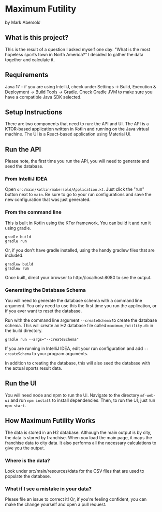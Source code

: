 # Maximum Futility
by Mark Abersold

## What is this project?
This is the result of a question I asked myself one day: "What is the most hopeless sports town in North America?" I decided to gather the data together and calculate it.

## Requirements

Java 17 - if you are using IntelliJ, check under Settings -> Build, Execution & Deployment -> Build Tools -> Gradle. Check Gradle JVM to make sure you have a compatible Java SDK selected.  

## Setup Instructions

There are two components that need to run: the API and UI. The API is a KTOR-based application written in Kotlin and running on the Java virtual machine. The UI is a React-based application using Material UI.

## Run the API

Please note, the first time you run the API, you will need to generate and seed the database.

### From IntelliJ IDEA

Open `src/main/kotlin/mabersold/Application.kt`. Just click the "run" button next to `main`. Be sure to go to your run configurations and save the new configuration that was just generated.

### From the command line
This is built in Kotlin using the KTor framework. You can build it and run it using gradle.

    gradle build
    gradle run

Or, if you don't have gradle installed, using the handy gradlew files that are included.

    gradlew build
    gradlew run

Once built, direct your browser to http://localhost:8080 to see the output.

### Generating the Database Schema

You will need to generate the database schema with a command line argument. You only need to use this the first time you run the application, or if you ever want to reset the database.

Run with the command line argument `--createSchema` to create the database schema. This will create an H2 database file called `maximum_futility.db` in the build directory.

    gradle run --args="--createSchema"

If you are running in IntelliJ IDEA, edit your run configuration and add `--createSchema` to your program arguments.

In addition to creating the database, this will also seed the database with the actual sports result data.

## Run the UI

You will need node and npm to run the UI. Navigate to the directory `mf-web-ui` and run `npm install` to install dependencies. Then, to run the UI, just run `npm start`.

## How Maximum Futility Works

The data is stored in an H2 database. Although the main output is by city, the data is stored by franchise. When you load the main page, it maps the franchise data to city data. It also performs all the necessary calculations to give you the output.

### Where is the data?
Look under src/main/resources/data for the CSV files that are used to populate the database.

### What if I see a mistake in your data?
Please file an issue to correct it! Or, if you're feeling confident, you can make the change yourself and open a pull request.